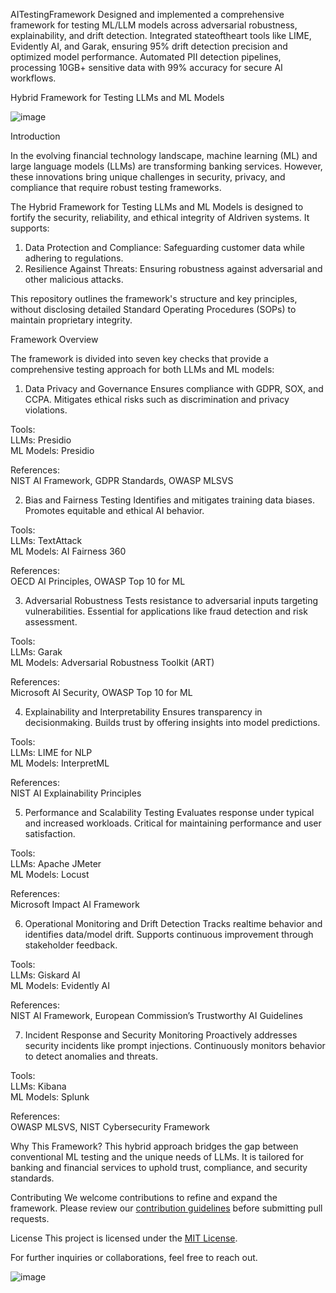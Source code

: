  AITestingFramework
Designed and implemented a comprehensive framework for testing ML/LLM models across adversarial robustness, explainability, and drift detection.
Integrated stateoftheart tools like LIME, Evidently AI, and Garak, ensuring 95% drift detection precision and optimized model performance.
Automated PII detection pipelines, processing 10GB+ sensitive data with 99% accuracy for secure AI workflows.

Hybrid Framework for Testing LLMs and ML Models

![image](https://github.com/user-attachments/assets/d474aaa5-0ccd-4013-acfe-7fea73272397)


Introduction

In the evolving financial technology landscape, machine learning (ML) and large language models (LLMs) are transforming banking services. However, these innovations bring unique challenges in security, privacy, and compliance that require robust testing frameworks.

The Hybrid Framework for Testing LLMs and ML Models is designed to fortify the security, reliability, and ethical integrity of AIdriven systems. It supports:
1. Data Protection and Compliance: Safeguarding customer data while adhering to regulations.
2. Resilience Against Threats: Ensuring robustness against adversarial and other malicious attacks.

This repository outlines the framework's structure and key principles, without disclosing detailed Standard Operating Procedures (SOPs) to maintain proprietary integrity.


Framework Overview

The framework is divided into seven key checks that provide a comprehensive testing approach for both LLMs and ML models:

1. Data Privacy and Governance
 Ensures compliance with GDPR, SOX, and CCPA.
 Mitigates ethical risks such as discrimination and privacy violations.

Tools:  
LLMs: Presidio  
ML Models: Presidio  

References:  
NIST AI Framework, GDPR Standards, OWASP MLSVS  



2. Bias and Fairness Testing
 Identifies and mitigates training data biases.
 Promotes equitable and ethical AI behavior.

Tools:  
LLMs: TextAttack  
ML Models: AI Fairness 360  

References:  
OECD AI Principles, OWASP Top 10 for ML  



3. Adversarial Robustness
 Tests resistance to adversarial inputs targeting vulnerabilities.
 Essential for applications like fraud detection and risk assessment.

Tools:  
LLMs: Garak  
ML Models: Adversarial Robustness Toolkit (ART)  

References:  
Microsoft AI Security, OWASP Top 10 for ML  



4. Explainability and Interpretability
 Ensures transparency in decisionmaking.
 Builds trust by offering insights into model predictions.

Tools:  
LLMs: LIME for NLP  
ML Models: InterpretML  

References:  
NIST AI Explainability Principles  


5. Performance and Scalability Testing
 Evaluates response under typical and increased workloads.
 Critical for maintaining performance and user satisfaction.

Tools:  
LLMs: Apache JMeter  
ML Models: Locust  

References:  
Microsoft Impact AI Framework  



6. Operational Monitoring and Drift Detection
 Tracks realtime behavior and identifies data/model drift.
 Supports continuous improvement through stakeholder feedback.

Tools:  
LLMs: Giskard AI  
ML Models: Evidently AI  

References:  
NIST AI Framework, European Commission’s Trustworthy AI Guidelines  



7. Incident Response and Security Monitoring
 Proactively addresses security incidents like prompt injections.
 Continuously monitors behavior to detect anomalies and threats.

Tools:  
LLMs: Kibana  
ML Models: Splunk  

References:  
OWASP MLSVS, NIST Cybersecurity Framework  


Why This Framework?
This hybrid approach bridges the gap between conventional ML testing and the unique needs of LLMs. It is tailored for banking and financial services to uphold trust, compliance, and security standards.

Contributing
We welcome contributions to refine and expand the framework. Please review our [contribution guidelines](CONTRIBUTING.md) before submitting pull requests.



 License
This project is licensed under the [MIT License](LICENSE).



For further inquiries or collaborations, feel free to reach out.

![image](https://github.com/user-attachments/assets/2d82e127-99f8-4d03-8f24-44b9538b83f0)

